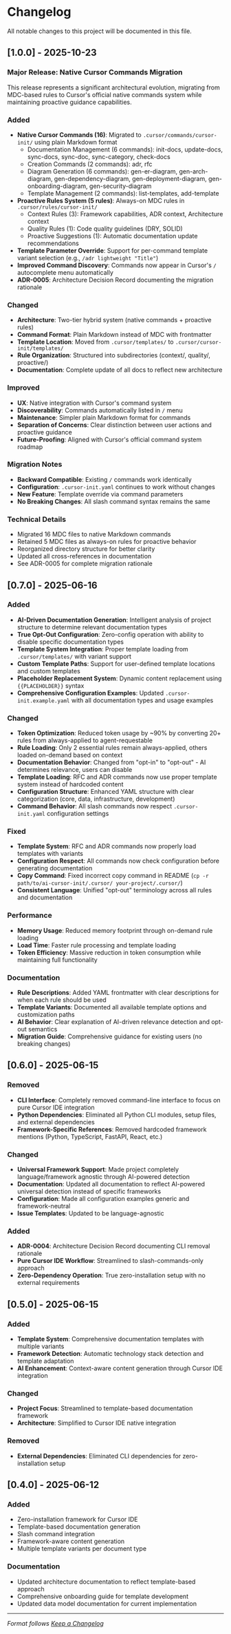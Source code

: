# Changelog

All notable changes to this project will be documented in this file.

## [1.0.0] - 2025-10-23

### Major Release: Native Cursor Commands Migration

This release represents a significant architectural evolution, migrating from MDC-based rules to Cursor's official native commands system while maintaining proactive guidance capabilities.

### Added

- **Native Cursor Commands (16)**: Migrated to `.cursor/commands/cursor-init/` using plain Markdown format
  - Documentation Management (6 commands): init-docs, update-docs, sync-docs, sync-doc, sync-category, check-docs
  - Creation Commands (2 commands): adr, rfc
  - Diagram Generation (6 commands): gen-er-diagram, gen-arch-diagram, gen-dependency-diagram, gen-deployment-diagram, gen-onboarding-diagram, gen-security-diagram
  - Template Management (2 commands): list-templates, add-template
- **Proactive Rules System (5 rules)**: Always-on MDC rules in `.cursor/rules/cursor-init/`
  - Context Rules (3): Framework capabilities, ADR context, Architecture context
  - Quality Rules (1): Code quality guidelines (DRY, SOLID)
  - Proactive Suggestions (1): Automatic documentation update recommendations
- **Template Parameter Override**: Support for per-command template variant selection (e.g., `/adr lightweight "Title"`)
- **Improved Command Discovery**: Commands now appear in Cursor's `/` autocomplete menu automatically
- **ADR-0005**: Architecture Decision Record documenting the migration rationale

### Changed

- **Architecture**: Two-tier hybrid system (native commands + proactive rules)
- **Command Format**: Plain Markdown instead of MDC with frontmatter
- **Template Location**: Moved from `.cursor/templates/` to `.cursor/cursor-init/templates/`
- **Rule Organization**: Structured into subdirectories (context/, quality/, proactive/)
- **Documentation**: Complete update of all docs to reflect new architecture

### Improved

- **UX**: Native integration with Cursor's command system
- **Discoverability**: Commands automatically listed in `/` menu
- **Maintenance**: Simpler plain Markdown format for commands
- **Separation of Concerns**: Clear distinction between user actions and proactive guidance
- **Future-Proofing**: Aligned with Cursor's official command system roadmap

### Migration Notes

- **Backward Compatible**: Existing `/` commands work identically
- **Configuration**: `.cursor-init.yaml` continues to work without changes
- **New Feature**: Template override via command parameters
- **No Breaking Changes**: All slash command syntax remains the same

### Technical Details

- Migrated 16 MDC files to native Markdown commands
- Retained 5 MDC files as always-on rules for proactive behavior
- Reorganized directory structure for better clarity
- Updated all cross-references in documentation
- See ADR-0005 for complete migration rationale

## [0.7.0] - 2025-06-16

### Added

- **AI-Driven Documentation Generation**: Intelligent analysis of project structure to determine relevant documentation types
- **True Opt-Out Configuration**: Zero-config operation with ability to disable specific documentation types
- **Template System Integration**: Proper template loading from `.cursor/templates/` with variant support
- **Custom Template Paths**: Support for user-defined template locations and custom templates
- **Placeholder Replacement System**: Dynamic content replacement using `{{PLACEHOLDER}}` syntax
- **Comprehensive Configuration Examples**: Updated `.cursor-init.example.yaml` with all documentation types and usage examples

### Changed

- **Token Optimization**: Reduced token usage by ~90% by converting 20+ rules from always-applied to agent-requestable
- **Rule Loading**: Only 2 essential rules remain always-applied, others loaded on-demand based on context
- **Documentation Behavior**: Changed from "opt-in" to "opt-out" - AI determines relevance, users can disable
- **Template Loading**: RFC and ADR commands now use proper template system instead of hardcoded content
- **Configuration Structure**: Enhanced YAML structure with clear categorization (core, data, infrastructure, development)
- **Command Behavior**: All slash commands now respect `.cursor-init.yaml` configuration settings

### Fixed

- **Template System**: RFC and ADR commands now properly load templates with variants
- **Configuration Respect**: All commands now check configuration before generating documentation
- **Copy Command**: Fixed incorrect copy command in README (`cp -r path/to/ai-cursor-init/.cursor/ your-project/.cursor/`)
- **Consistent Language**: Unified "opt-out" terminology across all rules and documentation

### Performance

- **Memory Usage**: Reduced memory footprint through on-demand rule loading
- **Load Time**: Faster rule processing and template loading
- **Token Efficiency**: Massive reduction in token consumption while maintaining full functionality

### Documentation

- **Rule Descriptions**: Added YAML frontmatter with clear descriptions for when each rule should be used
- **Template Variants**: Documented all available template options and customization paths
- **AI Behavior**: Clear explanation of AI-driven relevance detection and opt-out semantics
- **Migration Guide**: Comprehensive guidance for existing users (no breaking changes)

## [0.6.0] - 2025-06-15

### Removed

- **CLI Interface**: Completely removed command-line interface to focus on pure Cursor IDE integration
- **Python Dependencies**: Eliminated all Python CLI modules, setup files, and external dependencies
- **Framework-Specific References**: Removed hardcoded framework mentions (Python, TypeScript, FastAPI, React, etc.)

### Changed

- **Universal Framework Support**: Made project completely language/framework agnostic through AI-powered detection
- **Documentation**: Updated all documentation to reflect AI-powered universal detection instead of specific frameworks
- **Configuration**: Made all configuration examples generic and framework-neutral
- **Issue Templates**: Updated to be language-agnostic

### Added

- **ADR-0004**: Architecture Decision Record documenting CLI removal rationale
- **Pure Cursor IDE Workflow**: Streamlined to slash-commands-only approach
- **Zero-Dependency Operation**: True zero-installation setup with no external requirements

## [0.5.0] - 2025-06-15

### Added

- **Template System**: Comprehensive documentation templates with multiple variants
- **Framework Detection**: Automatic technology stack detection and template adaptation
- **AI Enhancement**: Context-aware content generation through Cursor IDE integration

### Changed

- **Project Focus**: Streamlined to template-based documentation framework
- **Architecture**: Simplified to Cursor IDE native integration

### Removed

- **External Dependencies**: Eliminated CLI dependencies for zero-installation setup

## [0.4.0] - 2025-06-12

### Added

- Zero-installation framework for Cursor IDE
- Template-based documentation generation
- Slash command integration
- Framework-aware content generation
- Multiple template variants per document type

### Documentation

- Updated architecture documentation to reflect template-based approach
- Comprehensive onboarding guide for template development
- Updated data model documentation for current implementation

---

*Format follows [Keep a Changelog](https://keepachangelog.com/en/1.0.0/)*
